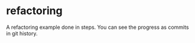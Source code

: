 # refactoring
A refactoring example done in steps. You can see the progress as commits in git history.